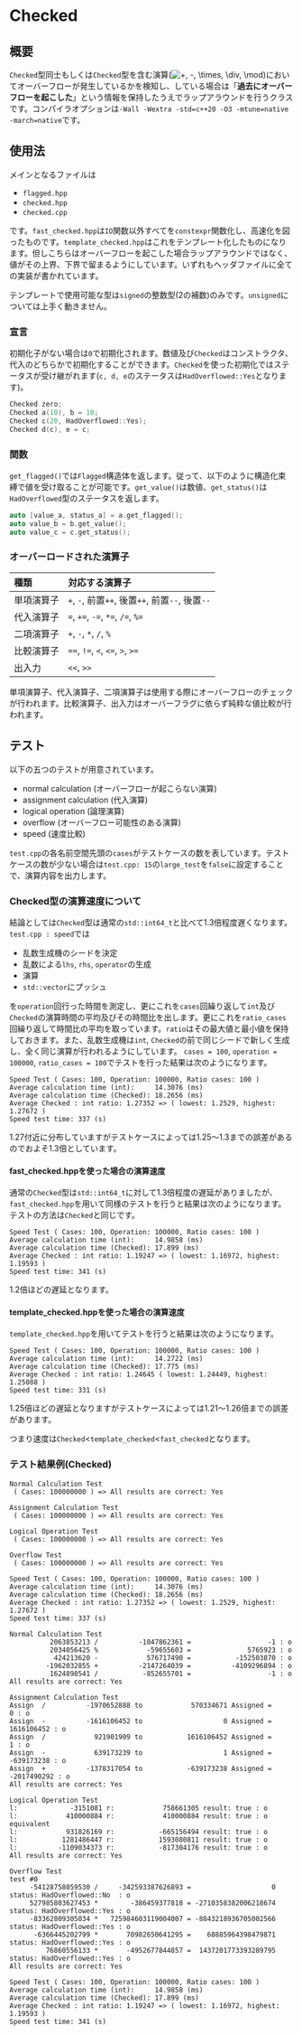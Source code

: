 # Checked
## 概要
`Checked`型同士もしくは`Checked`型を含む演算(<img src=
"https://render.githubusercontent.com/render/math?math=%5Ctextstyle+%2B%2C+-%2C+%5Ctimes%2C+%5Cdiv%2C+%5Cmod%0A" 
alt="+, -, \times, \div, \mod
">)においてオーバーフローが発生しているかを検知し、している場合は「**過去にオーバーフローを起こした**」という情報を保持したうえでラップアラウンドを行うクラスです。コンパイラオプションは`-Wall -Wextra -std=c++20 -O3 -mtune=native -march=native`です。

## 使用法
メインとなるファイルは
- `flagged.hpp`
- `checked.hpp`
- `checked.cpp`

です。`fast_checked.hpp`は`IO`関数以外すべてを`constexpr`関数化し、高速化を図ったものです。`template_checked.hpp`はこれをテンプレート化したものになります。但しこちらはオーバーフローを起こした場合ラップアラウンドではなく、値がその上界、下界で留まるようにしています。いずれもヘッダファイルに全ての実装が書かれています。

テンプレートで使用可能な型は`signed`の整数型(2の補数)のみです。`unsigned`については上手く動きません。
### 宣言
初期化子がない場合は`0`で初期化されます。数値及び`Checked`はコンストラクタ、代入のどちらかで初期化することができます。`Checked`を使った初期化ではステータスが受け継がれます(`c, d, e`のステータスは`HadOverflowed::Yes`となります)。
```c++
Checked zero;
Checked a(10), b = 10;
Checked c(20, HadOverflowed::Yes);
Checked d(c), e = c;
```

### 関数
`get_flagged()`では`Flagged`構造体を返します。従って、以下のように構造化束縛で値を受け取ることが可能です。`get_value()`は数値、`get_status()`は`HadOverflowed`型のステータスを返します。
```c++
auto [value_a, status_a] = a.get_flagged();
auto value_b = b.get_value();
auto value_c = c.get_status();
```

### オーバーロードされた演算子
|種類|対応する演算子|
|:--|:--|
|単項演算子|`+`, `-`, 前置`++`, 後置`++`, 前置`--`, 後置`--`|
|代入演算子|`=`, `+=`, `-=`, `*=`, `/=`, `%=`|
|二項演算子|`+`, `-`, `*`, `/`, `%`|
|比較演算子|`==`, `!=`, `<`, `<=`, `>`, `>=`|
|出入力|`<<`, `>>`|

単項演算子、代入演算子、二項演算子は使用する際にオーバーフローのチェックが行われます。比較演算子、出入力はオーバーフラグに依らず純粋な値比較が行われます。

## テスト
以下の五つのテストが用意されています。
- normal calculation (オーバーフローが起こらない演算)
- assignment calculation (代入演算)
- logical operation (論理演算)
- overflow (オーバーフロー可能性のある演算)
- speed (速度比較)

`test.cpp`の各名前空間先頭の`cases`がテストケースの数を表しています。テストケースの数が少ない場合は`test.cpp: 15`の`large_test`を`false`に設定することで、演算内容を出力します。

### Checked型の演算速度について
結論としては`Checked`型は通常の`std::int64_t`と比べて1.3倍程度遅くなります。
`test.cpp : speed`では
- 乱数生成機のシードを決定
- 乱数による`lhs`, `rhs`, `operator`の生成
- 演算
- `std::vector`にプッシュ

を`operation`回行った時間を測定し、更にこれを`cases`回繰り返して`int`及び`Checked`の演算時間の平均及びその時間比を出します。更にこれを`ratio_cases`回繰り返して時間比の平均を取っています。`ratio`はその最大値と最小値を保持しておきます。また、乱数生成機は`int`, `Checked`の前で同じシードで新しく生成し、全く同じ演算が行われるようにしています。
`cases = 100`, `operation = 100000`, `ratio_cases = 100`でテストを行った結果は次のようになります。


```
Speed Test ( Cases: 100, Operation: 100000, Ratio cases: 100 )
Average calculation time (int):     14.3076 (ms)
Average calculation time (Checked): 18.2656 (ms)
Average Checked : int ratio: 1.27352 => ( lowest: 1.2529, highest: 1.27672 )
Speed test time: 337 (s)
```

1.27付近に分布していますがテストケースによっては1.25～1.3までの誤差があるのでおよそ1.3倍としています。

#### fast_checked.hppを使った場合の演算速度
通常の`Checked`型は`std::int64_t`に対して1.3倍程度の遅延がありましたが、`fast_checked.hpp`を用いて同様のテストを行うと結果は次のようになります。テストの方法は`Checked`と同じです。

```
Speed Test ( Cases: 100, Operation: 100000, Ratio cases: 100 )
Average calculation time (int):     14.9858 (ms)
Average calculation time (Checked): 17.899 (ms)
Average Checked : int ratio: 1.19247 => ( lowest: 1.16972, highest: 1.19593 )
Speed test time: 341 (s)
```

1.2倍ほどの遅延となります。

#### template_checked.hppを使った場合の演算速度
`template_checked.hpp`を用いてテストを行うと結果は次のようになります。

```
Speed Test ( Cases: 100, Operation: 100000, Ratio cases: 100 )
Average calculation time (int):     14.2722 (ms)
Average calculation time (Checked): 17.775 (ms)
Average Checked : int ratio: 1.24645 ( lowest: 1.24449, highest: 1.25088 )
Speed test time: 331 (s)
```

1.25倍ほどの遅延となりますがテストケースによっては1.21～1.26倍までの誤差があります。

つまり速度は`Checked`<`template_checked`<`fast_checked`となります。

### テスト結果例(Checked)

```
Normal Calculation Test
 ( Cases: 100000000 ) => All results are correct: Yes

Assignment Calculation Test
 ( Cases: 100000000 ) => All results are correct: Yes

Logical Operation Test
 ( Cases: 100000000 ) => All results are correct: Yes

Overflow Test
 ( Cases: 100000000 ) => All results are correct: Yes

Speed Test ( Cases: 100, Operation: 100000, Ratio cases: 100 )
Average calculation time (int):     14.3076 (ms)
Average calculation time (Checked): 18.2656 (ms)
Average Checked : int ratio: 1.27352 => ( lowest: 1.2529, highest: 1.27672 )
Speed test time: 337 (s)
```

```
Normal Calculation Test
          2063853213 /          -1047862361 =                   -1 : o
          2034056425 %            -59655603 =              5765923 : o
           424213620 -            576717490 =           -152503870 : o
         -1962032855 +          -2147264039 =          -4109296894 : o
          1624898541 /           -852655701 =                   -1 : o
All results are correct: Yes

Assignment Calculation Test
Assign  /          -1970652888 to            570334671 Assigned =                    0 : o
Assign  -          -1616106452 to                    0 Assigned =           1616106452 : o
Assign  /            921901909 to           1616106452 Assigned =                    1 : o
Assign  -            639173239 to                    1 Assigned =           -639173238 : o
Assign  +          -1378317054 to           -639173238 Assigned =          -2017490292 : o
All results are correct: Yes

Logical Operation Test
l:             -3151081 r:            758661305 result: true : o
l:            410000884 r:            410000884 result: true : o equivalent
l:            931826169 r:           -665156494 result: true : o
l:           1281486447 r:           1593080811 result: true : o
l:          -1109034373 r:           -817304176 result: true : o
All results are correct: Yes

Overflow Test
test #0
     -54128758059530 /     -342593387626893 =                    0 status: HadOverflowed::No  : o
     527985803627453 *        -386459377818 = -2710358382006218674 status: HadOverflowed::Yes : o
     -83362809305034 *   725984603119004007 = -8843218936705002566 status: HadOverflowed::Yes : o
      -6366445202799 *       70982650641295 =    68885964398479871 status: HadOverflowed::Yes : o
         76860556133 *       -4952677844857 =  1437201773393289795 status: HadOverflowed::Yes : o
All results are correct: Yes

Speed Test ( Cases: 100, Operation: 100000, Ratio cases: 100 )
Average calculation time (int):     14.9858 (ms)
Average calculation time (Checked): 17.899 (ms)
Average Checked : int ratio: 1.19247 => ( lowest: 1.16972, highest: 1.19593 )
Speed test time: 341 (s)
```